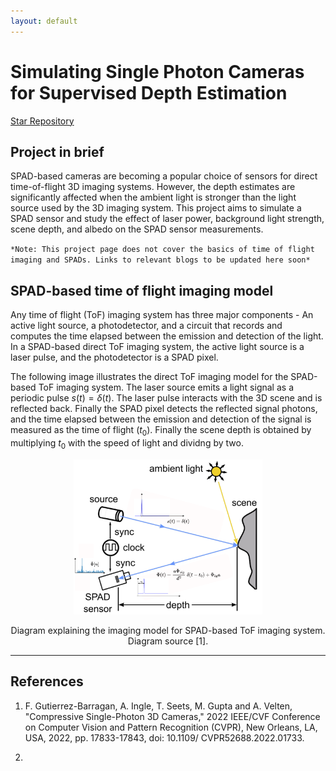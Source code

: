 ```yaml
---
layout: default
---
```


# Simulating Single Photon Cameras for Supervised Depth Estimation

<!-- Place this tag where you want the button to render. -->
<a class="github-button" href="https://github.com/kaustubh-sadekar/SPAD-Simulator" target="blank_" data-color-scheme="no-preference: light; light: light; dark: dark;" data-size="large" aria-label="Star kaustubh-sadekar/SPAD-Simulator on GitHub">Star Repository</a>

## Project in brief
SPAD-based cameras are becoming a popular choice of sensors for direct time-of-flight 3D imaging systems. However, the depth estimates are significantly affected when the ambient light is stronger than the light source used by the 3D imaging system. This project aims to simulate a SPAD sensor and study the effect of laser power, background light strength, scene depth, and albedo on the SPAD sensor measurements.

`*Note: This project page does not cover the basics of time of flight imaging and SPADs. Links to relevant blogs to be updated here soon*`

<!-- <p align='center'>
  <img src='/images/High_SBR.gif'>
</p>
<p align='center'>
    Improved depth estimates over multiple laser cycles for high SBR scenarios.
</p> -->

## SPAD-based time of flight imaging model

Any time of flight (ToF) imaging system has three major components - An active light source, a photodetector, and a circuit that records and computes the time elapsed between the emission and detection of the light. In a SPAD-based direct ToF imaging system, the active light source is a laser pulse, and the photodetector is a SPAD pixel. 

The following image illustrates the direct ToF imaging model for the SPAD-based ToF imaging system. The laser source emits a light signal as a periodic pulse $s(t) = \delta(t)$. The laser pulse interacts with the 3D scene and is reflected back. Finally the SPAD pixel detects the reflected signal photons, and the time elapsed between the emission and detection of the signal is measured as the time of flight ($t_0$). Finally the scene depth is obtained by multiplying $t_0$ with the speed of light and dividng by two. 

<p align='center'>
  <img src='images/ToF_Diagram.png' width="60%">
</p>
<p align='center'>
    Diagram explaining the imaging model for SPAD-based ToF imaging system. Diagram source [1].
</p>




---

## References
1. F. Gutierrez-Barragan, A. Ingle, T. Seets, M. Gupta and A. Velten, "Compressive Single-Photon 3D Cameras," 2022 IEEE/CVF Conference on Computer Vision and Pattern Recognition (CVPR), New Orleans, LA, USA, 2022, pp. 17833-17843, doi: 10.1109/
CVPR52688.2022.01733.

2. 
